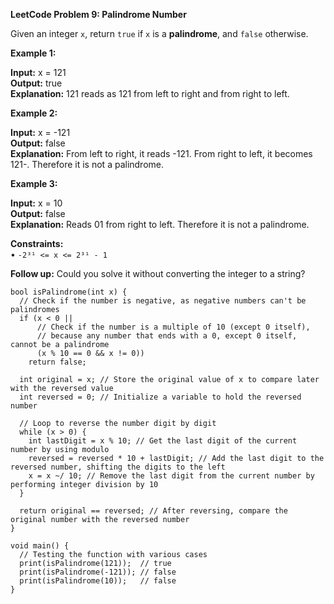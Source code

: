 **LeetCode Problem 9: Palindrome Number**

Given an integer `x`, return `true` if `x` is a **palindrome**, and `false` otherwise.



**Example 1:** <br>

**Input:** x = 121 <br>
**Output:** true <br>
**Explanation:** 121 reads as 121 from left to right and from right to left.



**Example 2:** <br>

**Input:** x = -121 <br>
**Output:** false <br>
**Explanation:** From left to right, it reads -121. From right to left, it becomes 121-. Therefore it is not a palindrome.

**Example 3:** <br>

**Input:** x = 10 <br>
**Output:** false <br>
**Explanation:** Reads 01 from right to left. Therefore it is not a palindrome.

**Constraints:** <br>
• `-2³¹ <= x <= 2³¹ - 1`

**Follow up:** Could you solve it without converting the integer to a string?
```
bool isPalindrome(int x) {
  // Check if the number is negative, as negative numbers can't be palindromes
  if (x < 0 || 
      // Check if the number is a multiple of 10 (except 0 itself),
      // because any number that ends with a 0, except 0 itself, cannot be a palindrome
      (x % 10 == 0 && x != 0)) 
    return false;

  int original = x; // Store the original value of x to compare later with the reversed value
  int reversed = 0; // Initialize a variable to hold the reversed number

  // Loop to reverse the number digit by digit
  while (x > 0) {
    int lastDigit = x % 10; // Get the last digit of the current number by using modulo
    reversed = reversed * 10 + lastDigit; // Add the last digit to the reversed number, shifting the digits to the left
    x = x ~/ 10; // Remove the last digit from the current number by performing integer division by 10
  }

  return original == reversed; // After reversing, compare the original number with the reversed number
}

void main() {
  // Testing the function with various cases
  print(isPalindrome(121));  // true
  print(isPalindrome(-121)); // false
  print(isPalindrome(10));   // false
}
```
